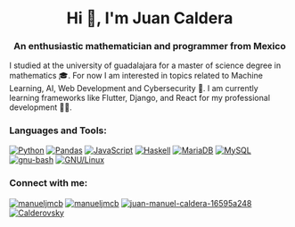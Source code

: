 <h1 align="center">Hi 👋, I'm Juan Caldera</h1>
<h3 align="center">An enthusiastic mathematician and programmer from Mexico</h3>

I studied at the university of guadalajara for a master of science degree in mathematics :mortar_board:. For now I am interested in topics related to Machine Learning, AI, Web Development and Cybersecurity :telescope:. I am currently learning frameworks like Flutter, Django, and React for my professional development 👨‍💻. 

<h3 align="left">Languages and Tools:</h3>
<p align="left">
<a href="https://www.python.org/" rel="noreferrer"><img src="https://img.shields.io/badge/Python-yellow?style=for-the-badge&logo=python&logoColor=white&labelColor=101010" alt="Python"></a>
<a href="https://pandas.pydata.org/" rel="noreferrer"><img src="https://img.shields.io/badge/Pandas-orange?style=for-the-badge&logo=pandas&logoColor=white&labelColor=101010" alt="Pandas"></a>
<a href="https://developer.mozilla.org/es/docs/Web/JavaScript" rel="noreferrer"><img src="https://img.shields.io/badge/JavaScript-F7DF1E?style=for-the-badge&logo=javascript&logoColor=white&labelColor=101010" alt="JavaScript"></a>
<a href="https://www.haskell.org/" rel="noreferrer"><img src="https://img.shields.io/badge/Haskell-blue?style=for-the-badge&logo=Haskell&logoColor=white&labelColor=101010" alt="Haskell"></a>
<a href="https://mariadb.org/" rel="noreferrer"><img src="https://img.shields.io/badge/MariaDB-red?style=for-the-badge&logo=mariadb&logoColor=white&labelColor=101010" alt="MariaDB"></a>
<a href="https://www.mysql.com/" rel="noreferrer"><img src="https://img.shields.io/badge/MySQL-4479A1?style=for-the-badge&logo=mysql&logoColor=white&labelColor=101010" alt="MySQL"></a>
<a href="https://www.gnu.org/software/bash/manual/bash.html" rel="noreferrer"><img src="https://img.shields.io/badge/shell_script-green?style=for-the-badge&logo=gnu-bash&logoColor=white&labelColor=101010" alt="gnu-bash"></a>
<a href="https://en.wikipedia.org/wiki/Linux" rel="noreferrer"><img src="https://img.shields.io/badge/Linux-silver?style=for-the-badge&logo=linux&logoColor=white&labelColor=101010" alt="GNU/Linux"></a>
</p>


<h3>Connect with me:</h3>
<p align="left">
<a href="https://fb.com/manueljmcb" target="blank"><img align="center" src="https://img.shields.io/badge/Facebook-%231877F2.svg?style=for-the-badge&logo=Facebook&logoColor=white" alt="manueljmcb" ></a>
<a href="https://instagram.com/manueljmcb" target="blank"><img align="center" src="https://img.shields.io/badge/Instagram-%23E4405F.svg?style=for-the-badge&logo=Instagram&logoColor=white" alt="manueljmcb" ></a>
<a href="https://linkedin.com/in/juan-manuel-caldera-16595a248" target="blank"><img align="center" src="https://img.shields.io/badge/linkedin-%230077B5.svg?style=for-the-badge&logo=linkedin&logoColor=white" alt="juan-manuel-caldera-16595a248" ></a>
<a href="https://www.codewars.com/users/Calderovsky" target="blank"><img align="center" src="https://img.shields.io/badge/Codewars-B1361E?style=for-the-badge&logo=codewars&logoColor=grey" alt="Calderovsky" ></a>
</p>